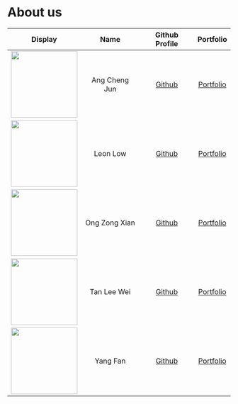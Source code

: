 # About us

Display | Name | Github Profile | Portfolio 
--------|:----:|:--------------:|:---------:
<img src="https://avatars0.githubusercontent.com/u/69335512?s=460&v=4" width="150">  | Ang Cheng Jun | [Github](https://github.com/Ang-Cheng-Jun) | [Portfolio](docs/team/angchengjun.md)
<img src="https://avatars2.githubusercontent.com/u/69446308?s=460&v=4" width="150">  | Leon Low | [Github](https://github.com/leonlowzd) | [Portfolio](docs/team/leonlow.md)
<img src="https://avatars2.githubusercontent.com/u/60400567?s=460&u=e15ac87ec16b6f64d93cd7624a2f5c519436f259&v=4" width="150"> | Ong Zong Xian | [Github](https://github.com/zongxian-ctrl) | [Portfolio](docs/team/johndoe.md)
<img src="https://avatars0.githubusercontent.com/u/69335512?s=460&v=4" width="150"> | Tan Lee Wei | [Github](https://github.com/TanLeeWei) | [Portfolio](docs/team/tanleewei.md)
<img src="https://avatars2.githubusercontent.com/u/20167103?s=460&u=b903579ff2842a203c2d4f21e2eefe9b58f83c4f&v=4" width="150"> | Yang Fan | [Github](https://github.com/fanceso) | [Portfolio](docs/team/yangfan.md)